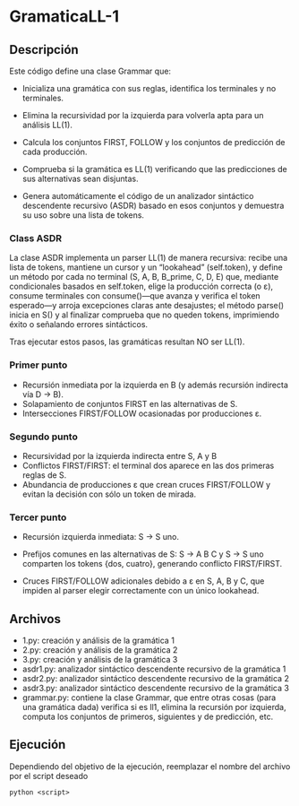 # GramaticaLL-1

## Descripción

Este código define una clase Grammar que:

- Inicializa una gramática con sus reglas, identifica los terminales y no terminales.

- Elimina la recursividad por la izquierda para volverla apta para un análisis LL(1).

- Calcula los conjuntos FIRST, FOLLOW y los conjuntos de predicción de cada producción.

- Comprueba si la gramática es LL(1) verificando que las predicciones de sus alternativas sean disjuntas.

- Genera automáticamente el código de un analizador sintáctico descendente recursivo (ASDR) basado en esos conjuntos y demuestra su uso sobre una lista de tokens.

### Class ASDR

La clase ASDR implementa un parser LL(1) de manera recursiva: recibe una lista de tokens, mantiene un cursor y un “lookahead” (self.token), y define un método por cada no terminal (S, A, B, B_prime, C, D, E) que, mediante condicionales basados en self.token, elige la producción correcta (o ε), consume terminales con consume()—que avanza y verifica el token esperado—y arroja excepciones claras ante desajustes; el método parse() inicia en S() y al finalizar comprueba que no queden tokens, imprimiendo éxito o señalando errores sintácticos.

Tras ejecutar estos pasos, las gramáticas resultan NO ser LL(1).

### Primer punto

- Recursión inmediata por la izquierda en B (y además recursión indirecta vía D → B).
- Solapamiento de conjuntos FIRST en las alternativas de S.
- Intersecciones FIRST/FOLLOW ocasionadas por producciones ε.

### Segundo punto

- Recursividad por la izquierda indirecta entre S, A y B
- Conflictos FIRST/FIRST: el terminal dos aparece en las dos primeras reglas de S.
- Abundancia de producciones ε que crean cruces FIRST/FOLLOW y evitan la decisión con sólo un token de mirada.

### Tercer punto

- Recursión izquierda inmediata: S → S uno.

- Prefijos comunes en las alternativas de S:
S → A B C y S → S uno comparten los tokens {dos, cuatro}, generando conflicto FIRST/FIRST.

- Cruces FIRST/FOLLOW adicionales debido a ε en S, A, B y C, que impiden al parser elegir correctamente con un único lookahead.

## Archivos

- 1.py: creación y análisis de la gramática 1
- 2.py: creación y análisis de la gramática 2
- 3.py: creación y análisis de la gramática 3
- asdr1.py: analizador sintáctico descendente recursivo de la gramática 1
- asdr2.py: analizador sintáctico descendente recursivo de la gramática 2
- asdr3.py: analizador sintáctico descendente recursivo de la gramática 3
- grammar.py: contiene la clase Grammar, que entre otras cosas (para una gramática dada) verifica si es ll1, elimina la recursión por izquierda, computa los conjuntos de primeros, siguientes y de predicción, etc. 

## Ejecución

Dependiendo del objetivo de la ejecución, reemplazar el nombre del archivo por el script deseado

```
python <script>
```
